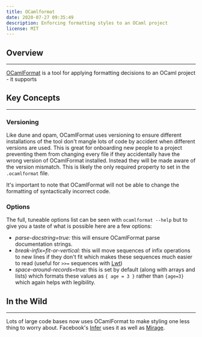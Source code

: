 ```yaml
---
title: OCamlformat
date: 2020-07-27 09:35:49
description: Enforcing formatting styles to an OCaml project
license: MIT
---
```


## Overview

---

[OCamlFormat](https://github.com/ocaml-ppx/ocamlformat) is a tool for applying formatting decisions to an OCaml project - it supports 

## Key Concepts

---

### Versioning

Like dune and opam, OCamlFormat uses versioning to ensure different installations of the tool don't mangle lots of code by accident when different versions are used. This is great for onboarding new people to a project preventing them from changing every file if they accidentally have the wrong version of OCamlFormat installed. Instead they will be made aware of the version mismatch. This is likely the only required property to set in the `.ocamlformat` file. 

It's important to note that OCamlFormat will not be able to change the formatting of syntactically incorrect code.

### Options

The full, tuneable options list can be seen with `ocamlformat --help` but to give you a taste of what is possible here are a few options: 

- *parse-docstring=true:*  this will ensure OCamlFormat parse documentation strings.
- *break-infix=fit-or-vertical:* this will move sequences of infix operations to new lines if they don't fit which makes these sequences much easier to read (useful for `>>=` sequences with [Lwt](http://ocsigen.org/lwt/5.2.0/manual/manual))
- *space-around-records=true*: this is set by default (along with arrays and lists) which formats these values as `{ age = 3 }` rather than `{age=3}` which again helps with legibility.

## In the Wild

---

Lots of large code bases now uses OCamlFormat to make styling one less thing to worry about. Facebook's [Infer](https://github.com/facebook/infer/blob/master/infer/src/.ocamlformat) uses it as well as [Mirage](https://github.com/mirage/mirage/blob/master/.ocamlformat).
